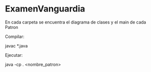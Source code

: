 # ExamenVanguardia
En cada carpeta se encuentra el diagrama de clases y el main de cada Patron

Compilar:

javac *.java

Ejecutar: 

java -cp . <nombre_patron>
